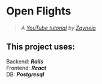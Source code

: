 # Open Flights

> _A [YouTube tutorial](https://youtu.be/oyjzi837wME) by [Zayneio](https://github.com/zayneio/open-flights)_

## This project uses:
Backend: ***Rails*** \
Frontend: ***React*** \
DB: ***Postgresql***
